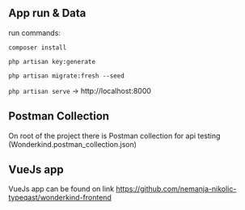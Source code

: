 
## App run & Data

run commands:

`composer install`

`php artisan key:generate`

`php artisan migrate:fresh --seed`

`php artisan serve` -> http://localhost:8000

## Postman Collection

On root of the project there is Postman collection for api testing (Wonderkind.postman_collection.json)


## VueJs app

VueJs app can be found on link https://github.com/nemanja-nikolic-typeqast/wonderkind-frontend
